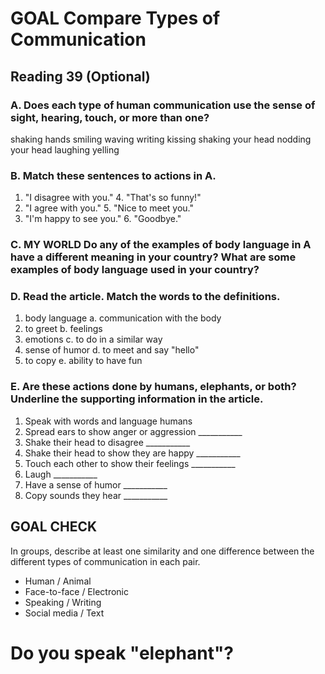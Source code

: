 # GOAL Compare Types of Communication

## Reading 39 (Optional)

### A. Does each type of human communication use the sense of sight, hearing, touch, or more than one?

shaking hands         smiling               waving
writing                kissing               shaking your head
nodding your head     laughing              yelling

### B. Match these sentences to actions in A.

1. "I disagree with you."           4. "That's so funny!"
2. "I agree with you."              5. "Nice to meet you."
3. "I'm happy to see you."          6. "Goodbye."

### C. MY WORLD Do any of the examples of body language in A have a different meaning in your country? What are some examples of body language used in your country?

### D. Read the article. Match the words to the definitions.

1. body language     a. communication with the body
2. to greet          b. feelings
3. emotions          c. to do in a similar way
4. sense of humor    d. to meet and say "hello"
5. to copy           e. ability to have fun

### E. Are these actions done by humans, elephants, or both? Underline the supporting information in the article.

1. Speak with words and language            humans
2. Spread ears to show anger or aggression  ___________
3. Shake their head to disagree             ___________
4. Shake their head to show they are happy  ___________
5. Touch each other to show their feelings  ___________
6. Laugh                                    ___________
7. Have a sense of humor                    ___________
8. Copy sounds they hear                    ___________

## GOAL CHECK

In groups, describe at least one similarity and one difference between the different types of communication in each pair.

- Human / Animal
- Face-to-face / Electronic
- Speaking / Writing
- Social media / Text

# Do you speak "elephant"?